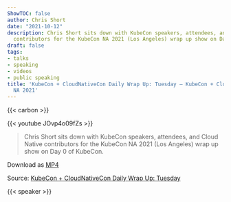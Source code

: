 ```yaml
---
ShowTOC: false
author: Chris Short
date: "2021-10-12"
description: Chris Short sits down with KubeCon speakers, attendees, and Cloud Native
  contributors for the KubeCon NA 2021 (Los Angeles) wrap up show on Day 0 of KubeCon.
draft: false
tags:
- talks
- speaking
- videos
- public speaking
title: 'KubeCon + CloudNativeCon Daily Wrap Up: Tuesday — KubeCon + CloudNativeCon
  NA 2021'
---
```


{{< carbon >}}

{{< youtube JOvp4o09fZs >}}

> Chris Short sits down with KubeCon speakers, attendees, and Cloud Native contributors for the KubeCon NA 2021 (Los Angeles) wrap up show on Day 0 of KubeCon.

Download as [MP4](https://shortcdn.com/chrisshort/CloudNative.tv-KubeCon-CloudNativeCon-Daily-Wrap-Up-Tuesday.mp4)

Source: [KubeCon + CloudNativeCon Daily Wrap Up: Tuesday](https://youtu.be/JOvp4o09fZs)

{{< speaker >}}

